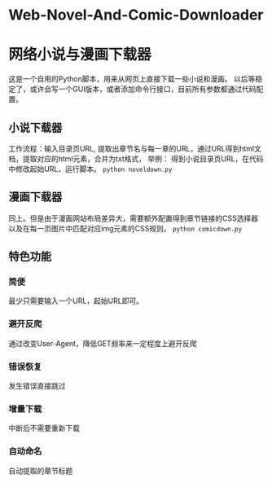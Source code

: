 # Web-Novel-And-Comic-Downloader
# 网络小说与漫画下载器
这是一个自用的Python脚本，用来从网页上直接下载一些小说和漫画。
以后等稳定了，或许会写一个GUI版本，或者添加命令行接口，目前所有参数都通过代码配置。
## 小说下载器
工作流程：输入目录页URL, 提取出章节名与每一章的URL，通过URL得到html文档，提取对应的html元素，合并为txt格式，
举例：
得到小说目录页URL，在代码中修改起始URL，运行脚本。
`python noveldown.py`


## 漫画下载器
同上。但是由于漫画网站布局差异大，需要额外配置得到章节链接的CSS选择器以及在每一页图片中匹配对应img元素的CSS规则。
`python comicdown.py`

## 特色功能
### 简便
最少只需要输入一个URL，起始URL即可。
### 避开反爬
通过改变User-Agent，降低GET频率来一定程度上避开反爬
### 错误恢复
发生错误直接跳过
### 增量下载
中断后不需要重新下载
### 自动命名
自动提取的章节标题
